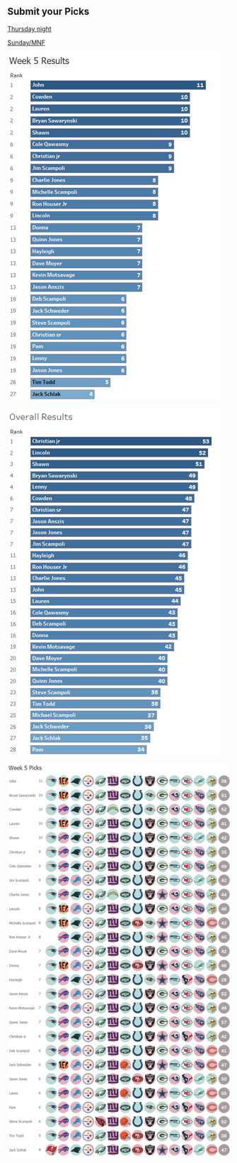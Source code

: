 ## Submit your Picks

[Thursday night](https://schlachter.typeform.com/to/J1uxgr)

[Sunday/MNF](https://schlachter.typeform.com/to/Ka6io0)


![](images/week.png)

 
![](images/overall.png)

 
![](images/picks.png)

